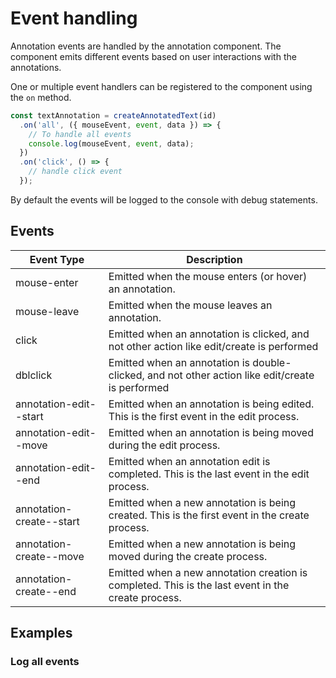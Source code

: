 # Event handling

Annotation events are handled by the annotation component.
The component emits different events based on user interactions with the annotations.

One or multiple event handlers can be registered to the component using the `on` method.

```typescript
const textAnnotation = createAnnotatedText(id)
  .on('all', ({ mouseEvent, event, data }) => {
    // To handle all events
    console.log(mouseEvent, event, data);
  })
  .on('click', () => {
    // handle click event
  });
```

By default the events will be logged to the console with debug statements.

## Events

| Event Type               | Description                                                                                        |
|--------------------------|----------------------------------------------------------------------------------------------------|
| mouse-enter              | Emitted when the mouse enters (or hover) an annotation.                                            |
| mouse-leave              | Emitted when the mouse leaves an annotation.                                                       |
| click                    | Emitted when an annotation is clicked, and not other action like edit/create is performed          |
| dblclick                 | Emitted when an annotation is double-clicked, and not other action like edit/create is performed   |
| annotation-edit--start   | Emitted when an annotation is being edited. This is the first event in the edit process.           |
| annotation-edit--move    | Emitted when an annotation is being moved during the edit process.                                 |
| annotation-edit--end     | Emitted when an annotation edit is completed. This is the last event in the edit process.          |
| annotation-create--start | Emitted when a new annotation is being created. This is the first event in the create process.     |
| annotation-create--move  | Emitted when a new annotation is being moved during the create process.                            |
| annotation-create--end   | Emitted when a new annotation creation is completed. This is the last event in the create process. |

## Examples

<script setup>
//
import { onMounted, onUnmounted, watch, watchEffect } from "vue";
import { createAnnotatedText } from "@ghentcdh/vue-component-annotated-text";
import { lines, annotations, waitUntilElementExists } from "@demo";

const textAnnotations = annotations.slice(0,6);
const textLines = lines.slice(0,4);
const id = "annotation-log";

waitUntilElementExists(id).then((element) => {
    createAnnotatedText(id, {  
            annotation: {
                create: true,
                edit: true
            }
        }
    )
    .setLines(lines)
    .setAnnotations(annotations)
    .on('all', ({ mouseEvent, event, data }) => {
        console.log(mouseEvent, event, data);
        const logger = document.getElementById("annotation-logger");
        if (logger) {
            logger.innerHTML = `<p><b>${event}</b>: ${data.annotation.id}</p>`;
        }
    })
;
});


</script>

### Log all events

<div id="annotation-log"></div>
<pre id="annotation-logger"></pre>
